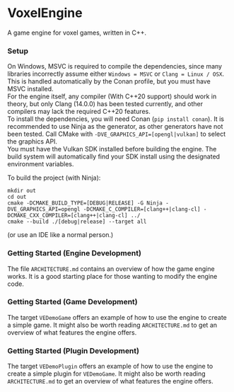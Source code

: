 # VoxelEngine
A game engine for voxel games, written in C++.


### Setup
On Windows, MSVC is required to compile the dependencies, since many libraries incorrectly assume 
either `Windows = MSVC` or `Clang = Linux / OSX`. This is handled automatically by the Conan profile, 
but you must have MSVC installed.  
For the engine itself, any compiler (With C++20 support) should work in theory, but only Clang (14.0.0) has been tested currently,
and other compilers may lack the required C++20 features.  
To install the dependencies, you will need Conan (`pip install conan`). 
It is recommended to use Ninja as the generator, as other generators have not been tested.
Call CMake with `-DVE_GRAPHICS_API=[opengl|vulkan]` to select the graphics API.  
You must have the Vulkan SDK installed before building the engine. 
The build system will automatically find your SDK install using the designated environment variables.

To build the project (with Ninja):
```
mkdir out
cd out
cmake -DCMAKE_BUILD_TYPE=[DEBUG|RELEASE] -G Ninja -DVE_GRAPHICS_API=opengl -DCMAKE_C_COMPILER=[clang++|clang-cl] -DCMAKE_CXX_COMPILER=[clang++|clang-cl] ../
cmake --build ./[debug|release] --target all
```
(or use an IDE like a normal person.)


### Getting Started (Engine Development)
The file `ARCHITECTURE.md` contains an overview of how the game engine works. It is a good starting place for those wanting
to modify the engine code.


### Getting Started (Game Development)
The target `VEDemoGame` offers an example of how to use the engine to create a simple game. 
It might also be worth reading `ARCHITECTURE.md` to get an overview of what features the engine offers.


### Getting Started (Plugin Development)
The target `VEDemoPlugin` offers an example of how to use the engine to create a simple plugin for `VEDemoGame`.
It might also be worth reading `ARCHITECTURE.md` to get an overview of what features the engine offers.